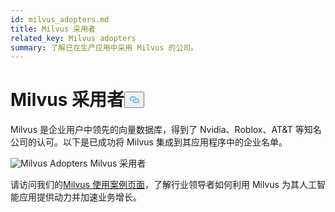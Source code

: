 ```yaml
---
id: milvus_adopters.md
title: Milvus 采用者
related_key: Milvus adopters
summary: 了解已在生产应用中采用 Milvus 的公司。
---
```

<h1 id="Milvus-Adopters" class="common-anchor-header">Milvus 采用者<button data-href="#Milvus-Adopters" class="anchor-icon" translate="no">
      <svg translate="no"
        aria-hidden="true"
        focusable="false"
        height="20"
        version="1.1"
        viewBox="0 0 16 16"
        width="16"
      >
        <path
          fill="#0092E4"
          fill-rule="evenodd"
          d="M4 9h1v1H4c-1.5 0-3-1.69-3-3.5S2.55 3 4 3h4c1.45 0 3 1.69 3 3.5 0 1.41-.91 2.72-2 3.25V8.59c.58-.45 1-1.27 1-2.09C10 5.22 8.98 4 8 4H4c-.98 0-2 1.22-2 2.5S3 9 4 9zm9-3h-1v1h1c1 0 2 1.22 2 2.5S13.98 12 13 12H9c-.98 0-2-1.22-2-2.5 0-.83.42-1.64 1-2.09V6.25c-1.09.53-2 1.84-2 3.25C6 11.31 7.55 13 9 13h4c1.45 0 3-1.69 3-3.5S14.5 6 13 6z"
        ></path>
      </svg>
    </button></h1><p>Milvus 是企业用户中领先的向量数据库，得到了 Nvidia、Roblox、AT&amp;T 等知名公司的认可。以下是已成功将 Milvus 集成到其应用程序中的企业名单。</p>
<p>
  
   <span class="img-wrapper"> <img translate="no" src="/docs/v2.5.x/assets/milvus-adopters.png" alt="Milvus Adopters" class="doc-image" id="milvus-adopters" />
   </span> <span class="img-wrapper"> <span>Milvus 采用者</span> </span></p>
<p>请访问我们的<a href="https://milvus.io/use-cases">Milvus 使用案例页面</a>，了解行业领导者如何利用 Milvus 为其人工智能应用提供动力并加速业务增长。</p>
